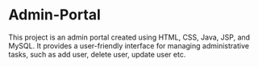 # Admin-Portal
This project is an admin portal created using HTML, CSS, Java, JSP, and MySQL. It provides a user-friendly interface for managing administrative tasks, such as add user, delete user, update user etc.
